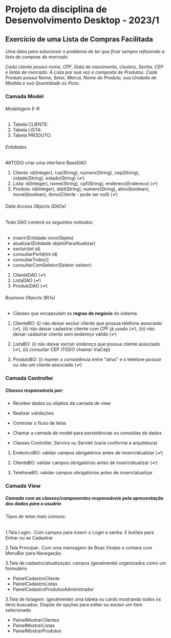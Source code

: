 # Projeto da disciplina de Desenvolvimento Desktop - 2023/1

## Exercício de uma Lista de Compras Facilitada
_Uma ideia para solucionar o problema de ter que ficar sempre refazendo a lista de compras do mercado._

_Cada cliente possui nome, CPF, Data de nascimento, Usuário, Senha, CEP e listas de mercado._ 
_A Lista por sua vez é composta de Produtos._
_Cada Produto possui Nome, Setor, Marca, Nome do Produto, sua Unidade de Medida e sua Quantidade ou Peso._

### Camada Model
###### Modelagem E-R

1. Tabela CLIENTE:
2. Tabela LISTA:
3. Tabela PRODUTO:

###### Entidades

##TODO criar uma interface BaseDAO

1. Cliente: id(Integer), rua(String), numero(String), cep(String), cidade(String), estado(String) (<span><strong>&#10003;</strong></span>)
2. Lista:  id(Integer), nome(String), cpf(String), endereco(Endereco) (<span><strong>&#10003;</strong></span>)
3. Produto: id(Integer), ddd(String), numero(String), ativo(boolean), movel(boolean), dono(Cliente - pode ser null) (<span><strong>&#10003;</strong></span>)

###### Data Access Objects (DAOs)
###### Todo DAO conterá os seguintes métodos: 
* inserir(Entidade novoObjeto)
* atualizar(Entidade objetoParaAtualizar)
* excluir(int id)
* consultarPorId(int id) 
* consultarTodos()
* consultarComSeletor(Seletor seletor)


1. ClienteDAO (<span><strong>&#10003;</strong></span>)
2. ListaDAO  (<span><strong>&#10003;</strong></span>)
3. ProdutoDAO (<span><strong>&#10003;</strong></span>)

###### Business Objects (BOs)
* Classes que encapsulam as **regras de negócio** do sistema


1. ClienteBO:  (i) não deixar excluir cliente que possua telefone associado  (<span><strong>&#10003;</strong></span>), (ii) não deixar cadastrar cliente com CPF já usado  (<span><strong>&#10003;</strong></span>), (iii) não deixar cadastrar cliente sem endereço válido (<span><strong>&#10003;</strong></span>)

2. ListaBO: (i) não deixar excluir endereço que possua cliente associado (<span><strong>&#10003;</strong></span>), (ii) consultar CEP (TODO chamar ViaCep)

3. ProdutoBO: (i) manter a consistência entre "ativo" e o telefone possuir ou não um cliente associado (<span><strong>&#10003;</strong></span>)

### Camada Controller
##### Classes responsáveis por: 

* Receber dados ou objetos da camada de view

* Realizar validações

* Controlar o fluxo de telas

* Chamar a camada de model para persistências ou consultas de dados

* Classes Controller, Service ou Servlet (varia conforme a arquitetura)


1. EnderecoBO: validar campos obrigatórios antes de inserir/atualizar (<span><strong>&#10003;</strong></span>)

2. ClienteBO: validar campos obrigatórios antes de inserir/atualizar (<span><strong>&#10003;</strong></span>)

3. TelefoneBO: validar campos obrigatórios antes de inserir/atualizar

### Camada View
##### Camada com as classes/componentes responsáveis pela apresentação dos dados para o usuário

###### Tipos de telas mais comuns:

1.Tela Login:.
Com campos para inserir o Login e senha. E botões para Entrar ou se Cadastrar

2.Tela Principal:.
Com uma mensagem de Boas Vindas e contará com MenuBar para Navegação;

3.Tela de cadastro/atualização: campos (geralmente) organizados como um formulário

* PainelCadastroCliente
* PainelCadastroListas
* PainelCadastroProdutosAdministrador

3.Tela de listagem: (geralmente) uma tabela ou cards mostrando todos os itens buscados. Dispõe de opções para editar ou excluir um item selecionado

* PainelMostrarClientes 
* PainelMostrarListas 
* PainelMostrarProdutos 
